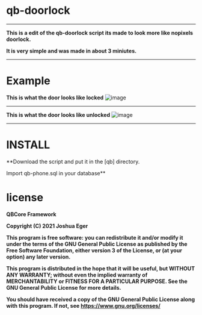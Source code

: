 # qb-doorlock
--------------------------------------------------------------------------
**This is a edit of the qb-doorlock script its made to look more like nopixels doorlock.**  

**It is very simple and was made in about 3 miniutes.**


--------------------------------------------------------------------------
# Example

**This is what the door looks like locked**
![image](https://user-images.githubusercontent.com/81651125/165208585-fa6c055e-c2a0-4d99-a469-e371c9919651.png)

--------------------------------------------------------------------------

**This is what the door looks like unlocked**
![image](https://user-images.githubusercontent.com/81651125/165208711-5e57bf5a-db33-4bc9-b511-6220955f4021.png)

--------------------------------------------------------------------------
# INSTALL

**Download the script and put it in the [qb] directory.

Import qb-phone.sql in your database**






# license 
**QBCore Framework**

**Copyright (C) 2021 Joshua Eger**


**This program is free software: you can redistribute it and/or modify
it under the terms of the GNU General Public License as published by
the Free Software Foundation, either version 3 of the License, or
(at your option) any later version.**


**This program is distributed in the hope that it will be useful,
but WITHOUT ANY WARRANTY; without even the implied warranty of
MERCHANTABILITY or FITNESS FOR A PARTICULAR PURPOSE.  See the
GNU General Public License for more details.**


**You should have received a copy of the GNU General Public License
along with this program.  If not, see <https://www.gnu.org/licenses/>**
